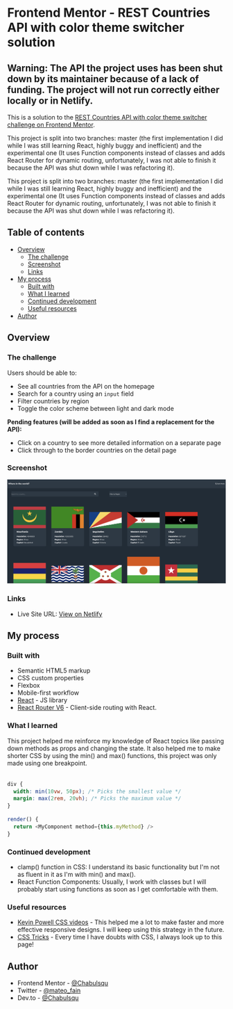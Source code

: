 # Frontend Mentor - REST Countries API with color theme switcher solution
## Warning: The API the project uses has been shut down by its maintainer because of a lack of funding. The project will not run correctly either locally or in Netlify. 

This is a solution to the [REST Countries API with color theme switcher challenge on Frontend Mentor](https://www.frontendmentor.io/challenges/rest-countries-api-with-color-theme-switcher-5cacc469fec04111f7b848ca). 

This project is split into two branches: master (the first implementation I did while I was still learning React, highly buggy and inefficient) and the experimental one (It uses Function components instead of classes and adds React Router for dynamic routing, unfortunately, I was not able to finish it because the API was shut down while I was refactoring it).

This project is split into two branches: master (the first implementation I did while I was still learning React, highly buggy and inefficient) and the experimental one (It uses Function components instead of classes and adds React Router for dynamic routing, unfortunately, I was not able to finish it because the API was shut down while I was refactoring it).

## Table of contents

- [Overview](#overview)
  - [The challenge](#the-challenge)
  - [Screenshot](#screenshot)
  - [Links](#links)
- [My process](#my-process)
  - [Built with](#built-with)
  - [What I learned](#what-i-learned)
  - [Continued development](#continued-development)
  - [Useful resources](#useful-resources)
- [Author](#author)

## Overview

### The challenge

Users should be able to:

- See all countries from the API on the homepage
- Search for a country using an `input` field
- Filter countries by region
- Toggle the color scheme between light and dark mode 

**Pending features (will be added as soon as I find a replacement for the API):**

- Click on a country to see more detailed information on a separate page
- Click through to the border countries on the detail page

### Screenshot

![Website main page saw on dark mode](./screenshot.png)

### Links

- Live Site URL: [View on Netlify](restapicountriessite.netlify.app)

## My process

### Built with

- Semantic HTML5 markup
- CSS custom properties
- Flexbox
- Mobile-first workflow
- [React](https://reactjs.org/) - JS library
- [React Router V6](https://reactrouter.com/en/main/start/tutorial) - Client-side routing with React.

### What I learned

This project helped me reinforce my knowledge of React topics like passing down methods as props and changing the state. It also helped me to make shorter CSS by using the min() and max() functions, this project was only made using one breakpoint.
```css

div {
  width: min(10vw, 50px); /* Picks the smallest value */
  margin: max(2rem, 20vh); /* Picks the maximum value */
}

```
```js
render() {
  return <MyComponent method={this.myMethod} />
}
```

### Continued development

- clamp() function in CSS: I understand its basic functionality but I'm not as fluent in it as I'm with min() and max().
- React Function Components: Usually, I work with classes but I will probably start using functions as soon as I get comfortable with them.

### Useful resources

- [Kevin Powell CSS videos](https://www.youtube.com/watch?v=bn-DQCifeQQ&t=1512s) - This helped me a lot to make faster and more effective responsive designs. I will keep using this strategy in the future.
- [CSS Tricks](https://css-tricks.com) - Every time I have doubts with CSS, I always look up to this page!

## Author

- Frontend Mentor - [@Chabulsqu](https://www.frontendmentor.io/profile/Chabulsqu)
- Twitter - [@mateo_fain](https://www.twitter.com/mateo_fain)
- Dev.to - [@Chabulsqu](https://dev.to/chabulsqu)
